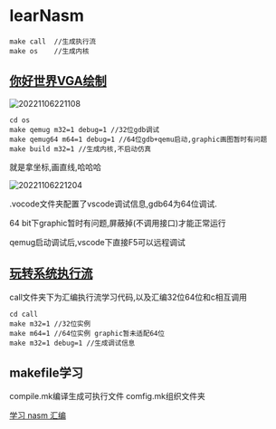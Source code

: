 # learNasm

```shell
make call  //生成执行流
make os    //生成内核
```

## [你好世界VGA绘制](https://blog.ours1984.top/posts/sets/)

![20221106221108](https://pic.ours1984.top/img/20221106221108.png!shuiyin)

```shell
cd os
make qemug m32=1 debug=1 //32位gdb调试
make qemug64 m64=1 debug=1 //64位gdb+qemu启动,graphic画图暂时有问题
make build m32=1 //生成内核,不启动仿真
```

就是拿坐标,画直线,哈哈哈

![20221106221204](https://pic.ours1984.top/img/20221106221204.png!shuiyin)

.vocode文件夹配置了vscode调试信息,gdb64为64位调试.

64 bit下graphic暂时有问题,屏蔽掉(不调用接口)才能正常运行

qemug启动调试后,vscode下直接F5可以远程调试

## [玩转系统执行流](https://blog.ours1984.top/posts/enterl/)

call文件夹下为汇编执行流学习代码,以及汇编32位64位和c相互调用

```shell
cd call
make m32=1 //32位实例
make m64=1 //64位实例 graphic暂未适配64位
make m32=1 debug=1 //生成调试信息
```

## makefile学习

compile.mk编译生成可执行文件
comfig.mk组织文件夹

[学习 nasm 汇编](https://blog.ours1984.top/posts/huibian/)
